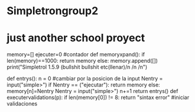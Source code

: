   # Simpletrongroup2
  # just another school proyect 
memory=[]
ejecuter=0 #contador
def memoryxpand():
	if len(memory)==1000:
		return memory
	else:
		memory.append([])
print("Simpletrol 1.5.9 (bullshit bullshit etc(llenar)/n /n /n")

def entrys():
	n = 0 #cambiar por la posicion de la input
	Nentry = input("simple>")
	if Nentry == ("ejecutar"):
		return memory
	else:
		memory[n]=Nentry
		Nentry = input("simple>")
		n+=1
		return entrys()
def executervalidations(p):
		if len(memory[0]) != 8:
			return "sintax error"
		 #iniciar validaciones
	

